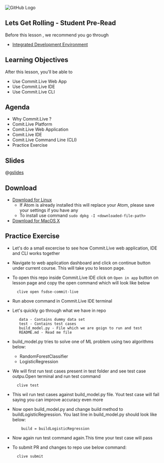 ![GitHub Logo](https://s3.ap-south-1.amazonaws.com/greyatom-social/logo.png)

## Lets Get Rolling - Student Pre-Read
Before this lesson , we recommend you go through
* [Integrated Development Environment](https://en.wikipedia.org/wiki/Integrated_development_environment)

## Learning Objectives

After this lesson, you'll be able to
* Use Commit.Live Web App
* Use Commit.Live IDE
* Use Commit.Live CLI

## Agenda

* Why Commit.Live ?
* Comit.Live Platform
* Comit.Live Web Application
* Comit.Live IDE 
* Comit.Live Command Line (CLI) 
* Practice Exercise

## Slides
@[gslides](1gEb00r1CyjxWignP0JC84UArH7qny05p-CQhMdBcu2o)

## Download 
* [Download for Linux](https://s3.ap-south-1.amazonaws.com/commit.live.ide/CommitLive-amd64.deb)
  * If Atom is already installed this will replace your Atom, please save your settings if you have any
  * To install use command `sudo dpkg -I <downloaded-file-path>` 
* [Download for MacOS X](https://s3.ap-south-1.amazonaws.com/commit.live.ide/CommitLive.dmg)

## Practice Exercise

* Let's do a small excercise to see how Commit.Live web application, IDE and CLI works together
* Navigate to web application dashboard and click on continue button under current course. This will take you to lesson page.
* To open this repo inside Commit.Live IDE click on `Open in app` button on lesson page and copy the open command which will look like below 

        clive open fsdse-commit-live
        
* Run above command in Commit.Live IDE terminal
* Let's quickly go through what we have in repo

         data - Contains dummy data set
         test - Contains test cases
         build_model.py - File which we are goign to run and test
         README.md - Read me file
         
* build_model.py tries to solve one of ML problem using two algorithms below:
    * RandomForestClassifier
    * LogisticRegression
* We will first run test cases present in test folder and see test case outpu.Open terminal and run test command
        
        clive test

* This wil run test cases against build_model.py file. Yout test case will fail saying you can improve accuracy even more
* Now open build_model.py and change build method to buildLogisticRegression. You last line in build_model.py should look like below:

          build = buildLogisticRegression
          
* Now again run test command again.This time your test case will pass
* To submit PR and changes to repo use below command:

        clive submit

